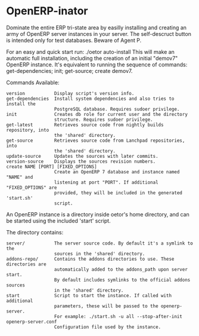 OpenERP-inator
==============

Dominate the entire ERP tri-state area by easilly installing and creating an 
army of OpenERP server instances in your server. The self-descruct button is 
intended only for test databases. Beware of Agent P.

For an easy and  quick start run: ./oetor auto-install 
This will make an automatic full installation, including the creation of an
initial "demov7" OpenERP instance. It's equivalent to running the sequence of
commands: get-dependencies; init; get-source; create demov7.

Commands Available:

    version           Display script's version info.
    get-dependencies  Install system dependencies and also tries to install the 
                      PostgreSQL database. Requires sudoer privilege.
    init              Creates db role for current user and the directory 
                      structure. Requires sudoer privilege.
    get-latest        Retrieves source code from nightly builds repository, into
                      the 'shared' directory.
    get-source        Retrieves source code from Lanchpad repositories, into 
                      the 'shared' directory.
    update-source     Updates the sources with later commits.
    version-source    Displays the sources revision numbers.
    create NAME [PORT] [FIXED_OPTIONS]
                      Create an OpenERP 7 database and instance named "NAME" and 
                      listening at port "PORT". If additional "FIXED_OPTIONS" are 
                      provided, they will be included in the generated 'start.sh' 
                      script.
                   
An OpenERP instance is a directory inside oetor's home directory, and can be 
started using the included 'start' script. 

The directory contains:

    server/           The server source code. By default it's a symlink to the 
                      sources in the 'shared' directory.
    addons-repo/      Contains the addons directories to use. These directories are
                      automatically added to the addons_path upon server start.
                      By default includes symlinks to the official addons sources 
                      in the 'shared' directory.
    start             Script to start the instance. If called with additional 
                      parameters, these will be passed to the openerp-server.
                      For example: ./start.sh -u all --stop-after-init    
    openerp-server.conf
                      Configuration file used by the instance.
